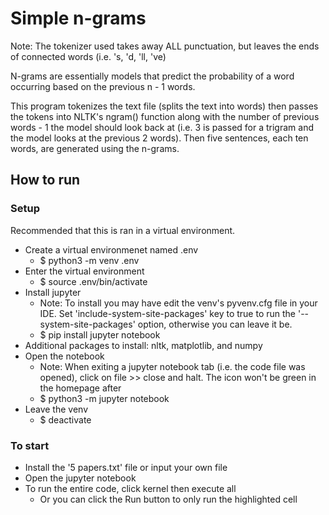 # Simple n-grams
Note: The tokenizer used takes away ALL punctuation, but leaves the ends of connected words (i.e. 's, 'd, 'll, 've)

N-grams are essentially models that predict the probability of a word occurring based on the previous n - 1 words.

This program tokenizes the text file (splits the text into words) then passes the tokens into NLTK's ngram() function along with the number of previous words - 1 the model should look back at (i.e. 3 is passed for a trigram and the model looks at the previous 2 words). Then five sentences, each ten words, are generated using the n-grams.

## How to run 
### Setup
Recommended that this is ran in a virtual environment.
  - Create a virtual environmenet named .env
    - $ python3 -m venv .env
  - Enter the virtual environment
    - $ source .env/bin/activate
  - Install jupyter
    - Note: To install you may have edit the venv's pyvenv.cfg file in your IDE. Set 'include-system-site-packages' key to true to run the '--system-site-packages' option, otherwise you can leave it be.
    - $ pip install jupyter notebook
  - Additional packages to install: nltk, matplotlib, and numpy
  - Open the notebook
    - Note: When exiting a jupyter notebook tab (i.e. the code file was opened), click on file >> close and halt. The icon won't be green in the homepage after
    - $ python3 -m jupyter notebook
  - Leave the venv
    - $ deactivate

### To start
- Install the '5 papers.txt' file or input your own file
- Open the jupyter notebook
- To run the entire code, click kernel then execute all
  - Or you can click the Run button to only run the highlighted cell
  
